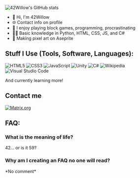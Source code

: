 ![42Willow's GitHub stats](https://github-readme-stats.vercel.app/api?username=42Willow&show_icons=true&theme=onedark)

* :wave: Hi, I'm 42Willow
* :globe_with_meridians: Contact info on profile
* :seedling: I enjoy playing block games, programming, procrastinating
* :technologist: Basic knowledge in Python, HTML, CSS, JS, and C#
* :art: Making pixel art on Aseprite

## Stuff I Use (Tools, Software, Languages):
![HTML5](https://img.shields.io/badge/html5-%23E34F26.svg?style=for-the-badge&logo=html5&logoColor=white)
![CSS3](https://img.shields.io/badge/css3-%231572B6.svg?style=for-the-badge&logo=css3&logoColor=white)
![JavaScript](https://img.shields.io/badge/javascript-%23323330.svg?style=for-the-badge&logo=javascript&logoColor=%23F7DF1E)
![Unity](https://img.shields.io/badge/unity-%23000000.svg?style=for-the-badge&logo=unity&logoColor=white)
![C#](https://img.shields.io/badge/c%23-%23239120.svg?style=for-the-badge&logo=c-sharp&logoColor=white)
![Wikipedia](https://img.shields.io/badge/Wikipedia-%23000000.svg?style=for-the-badge&logo=wikipedia&logoColor=white)
![Visual Studio Code](https://img.shields.io/badge/Visual%20Studio%20Code-0078d7.svg?style=for-the-badge&logo=visual-studio-code&logoColor=white)

And currently learning more!

## Contact me
[![Matrix.org](https://img.shields.io/badge/matrix-black?style=for-the-badge&logo=matrix)](https://matrix.to/#/@42willow:matrix.org)

## FAQ:
### What is the meaning of life?
42... or is it 59?
### Why am I creating an FAQ no one will read?
\*No comment\*
